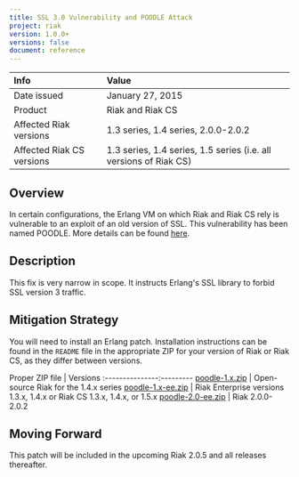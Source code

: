 ```yaml
---
title: SSL 3.0 Vulnerability and POODLE Attack
project: riak
version: 1.0.0+
versions: false
document: reference
---
```


Info | Value
:----|:-----
Date issued | January 27, 2015
Product | Riak and Riak CS
Affected Riak versions | 1.3 series, 1.4 series, 2.0.0-2.0.2
Affected Riak CS versions | 1.3 series, 1.4 series, 1.5 series (i.e. all versions of Riak CS)

## Overview

In certain configurations, the Erlang VM on which Riak and Riak CS rely
is vulnerable to an exploit of an old version of SSL. This vulnerability
has been named POODLE. More details can be found
[here](https://www.us-cert.gov/ncas/alerts/TA14-290A).

## Description

This fix is very narrow in scope. It instructs Erlang's SSL library to
forbid SSL version 3 traffic.

## Mitigation Strategy

You will need to install an Erlang patch. Installation instructions can
be found in the `README` file in the appropriate ZIP for your version
of Riak or Riak CS, as they differ between versions.

Proper ZIP file | Versions
:---------------:---------
[poodle-1.x.zip](https://github.com/basho/basho_docs/blob/master/source/data/poodle-1.x.zip) | Open-source Riak for the 1.4.x series
[poodle-1.x-ee.zip](https://help.basho.com/attachments/token/WzPGUOg21jzJI4gWAdCSKP1Tv/?name=poodle-1.x-ee.zip) | Riak Enterprise versions 1.3.x, 1.4.x or Riak CS 1.3.x, 1.4.x, or 1.5.x
[poodle-2.0-ee.zip](https://help.basho.com/attachments/token/YuTdAzZw5XuR2ovqj6fwEKNGB/?name=poodle-2.0-ee.zip) | Riak 2.0.0-2.0.2

## Moving Forward

This patch will be included in the upcoming Riak 2.0.5 and all releases
thereafter.
